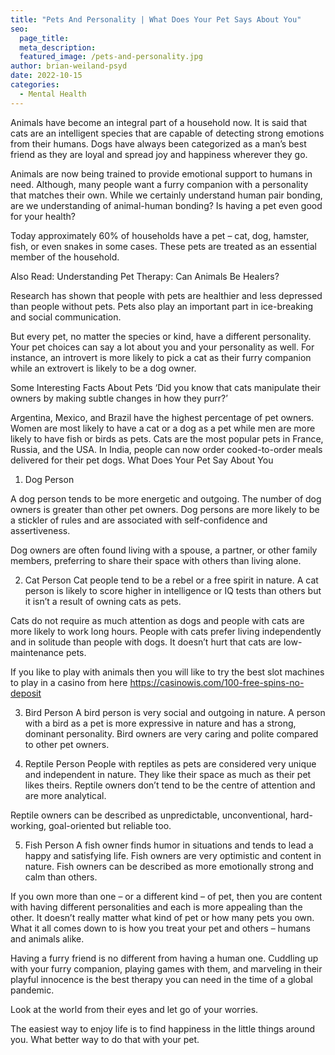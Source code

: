 ```yaml
---
title: "Pets And Personality | What Does Your Pet Says About You"
seo:
  page_title:
  meta_description:
  featured_image: /pets-and-personality.jpg
author: brian-weiland-psyd
date: 2022-10-15
categories:
  - Mental Health
---
```


Animals have become an integral part of a household now. It is said that cats are an intelligent species that are capable of detecting strong emotions from their humans. Dogs have always been categorized as a man’s best friend as they are loyal and spread joy and happiness wherever they go.

Animals are now being trained to provide emotional support to humans in need. Although, many people want a furry companion with a personality that matches their own. While we certainly understand human pair bonding, are we understanding of animal-human bonding? Is having a pet even good for your health?

Today approximately 60% of households have a pet – cat, dog, hamster, fish, or even snakes in some cases. These pets are treated as an essential member of the household.

Also Read: Understanding Pet Therapy: Can Animals Be Healers?

Research has shown that people with pets are healthier and less depressed than people without pets. Pets also play an important part in ice-breaking and social communication.

But every pet, no matter the species or kind, have a different personality. Your pet choices can say a lot about you and your personality as well. For instance, an introvert is more likely to pick a cat as their furry companion while an extrovert is likely to be a dog owner.

Some Interesting Facts About Pets
‘Did you know that cats manipulate their owners by making subtle changes in how they purr?’

Argentina, Mexico, and Brazil have the highest percentage of pet owners.
Women are most likely to have a cat or a dog as a pet while men are more likely to have fish or birds as pets.
Cats are the most popular pets in France, Russia, and the USA.
In India, people can now order cooked-to-order meals delivered for their pet dogs.
What Does Your Pet Say About You

1. Dog Person

A dog person tends to be more energetic and outgoing. The number of dog owners is greater than other pet owners. Dog persons are more likely to be a stickler of rules and are associated with self-confidence and assertiveness.

Dog owners are often found living with a spouse, a partner, or other family members, preferring to share their space with others than living alone.

2. Cat Person
   Cat people tend to be a rebel or a free spirit in nature. A cat person is likely to score higher in intelligence or IQ tests than others but it isn’t a result of owning cats as pets.

Cats do not require as much attention as dogs and people with cats are more likely to work long hours. People with cats prefer living independently and in solitude than people with dogs. It doesn’t hurt that cats are low-maintenance pets.

If you like to play with animals then you will like to try the best slot machines to play in a casino from here https://casinowis.com/100-free-spins-no-deposit

3. Bird Person
   A bird person is very social and outgoing in nature. A person with a bird as a pet is more expressive in nature and has a strong, dominant personality. Bird owners are very caring and polite compared to other pet owners.

4. Reptile Person
   People with reptiles as pets are considered very unique and independent in nature. They like their space as much as their pet likes theirs. Reptile owners don’t tend to be the centre of attention and are more analytical.

Reptile owners can be described as unpredictable, unconventional, hard-working, goal-oriented but reliable too.

5. Fish Person
   A fish owner finds humor in situations and tends to lead a happy and satisfying life. Fish owners are very optimistic and content in nature. Fish owners can be described as more emotionally strong and calm than others.

If you own more than one – or a different kind – of pet, then you are content with having different personalities and each is more appealing than the other. It doesn’t really matter what kind of pet or how many pets you own. What it all comes down to is how you treat your pet and others – humans and animals alike.

Having a furry friend is no different from having a human one. Cuddling up with your furry companion, playing games with them, and marveling in their playful innocence is the best therapy you can need in the time of a global pandemic.

Look at the world from their eyes and let go of your worries.

The easiest way to enjoy life is to find happiness in the little things around you. What better way to do that with your pet.
